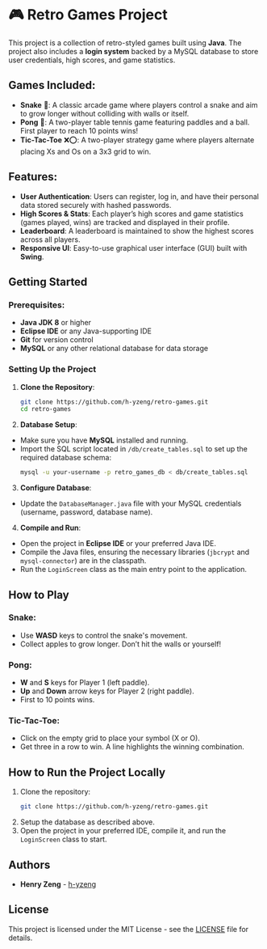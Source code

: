 # 🎮 Retro Games Project

This project is a collection of retro-styled games built using **Java**. The project also includes a **login system** backed by a MySQL database to store user credentials, high scores, and game statistics.

## Games Included:
- **Snake** 🐍: A classic arcade game where players control a snake and aim to grow longer without colliding with walls or itself.
- **Pong** 🏓: A two-player table tennis game featuring paddles and a ball. First player to reach 10 points wins!
- **Tic-Tac-Toe** ❌⭕: A two-player strategy game where players alternate placing Xs and Os on a 3x3 grid to win.

## Features:
- **User Authentication**: Users can register, log in, and have their personal data stored securely with hashed passwords.
- **High Scores & Stats**: Each player’s high scores and game statistics (games played, wins) are tracked and displayed in their profile.
- **Leaderboard**: A leaderboard is maintained to show the highest scores across all players.
- **Responsive UI**: Easy-to-use graphical user interface (GUI) built with **Swing**.

## Getting Started

### Prerequisites:
- **Java JDK 8** or higher
- **Eclipse IDE** or any Java-supporting IDE
- **Git** for version control
- **MySQL** or any other relational database for data storage

### Setting Up the Project

1. **Clone the Repository**:
   ```bash
   git clone https://github.com/h-yzeng/retro-games.git
   cd retro-games

2. **Database Setup**:
- Make sure you have **MySQL** installed and running.
- Import the SQL script located in `/db/create_tables.sql` to set up the required database schema:
  ```bash
  mysql -u your-username -p retro_games_db < db/create_tables.sql

3. **Configure Database**:
- Update the `DatabaseManager.java` file with your MySQL credentials (username, password, database name).

4. **Compile and Run**:
- Open the project in **Eclipse IDE** or your preferred Java IDE.
- Compile the Java files, ensuring the necessary libraries (`jbcrypt` and `mysql-connector`) are in the classpath.
- Run the `LoginScreen` class as the main entry point to the application.

## How to Play

### Snake:
- Use **WASD** keys to control the snake's movement.
- Collect apples to grow longer. Don’t hit the walls or yourself!

### Pong:
- **W** and **S** keys for Player 1 (left paddle).
- **Up** and **Down** arrow keys for Player 2 (right paddle).
- First to 10 points wins.

### Tic-Tac-Toe:
- Click on the empty grid to place your symbol (X or O).
- Get three in a row to win. A line highlights the winning combination.

## How to Run the Project Locally
1. Clone the repository:
   ```bash
   git clone https://github.com/h-yzeng/retro-games.git

2. Setup the database as described above.
3. Open the project in your preferred IDE, compile it, and run the `LoginScreen` class to start.

## Authors
- **Henry Zeng** - [h-yzeng](https://github.com/h-yzeng)

## License
This project is licensed under the MIT License - see the [LICENSE](https://github.com/h-yzeng/Retro-Minigames/blob/master/LICENSE) file for details.
